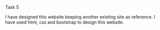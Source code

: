 Task 5

I have designed this website keeping another existing site as reference.
I have used html, css and bootstrap to design this website.

